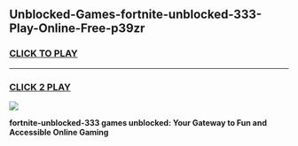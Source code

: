
## Unblocked-Games-fortnite-unblocked-333-Play-Online-Free-p39zr
<h3>
<a href="https://premium76.site?title=fortnite-unblocked-333&ref=26A">CLICK TO PLAY</a></h3>
<hr>

<h3>
<a href="https://premium76.site?title=fortnite-unblocked-333&ref=26A">CLICK 2 PLAY</a>
  
</h3>

<a href="https://premium76.site?title=fortnite-unblocked-333&ref=26A"><img src="https://clearcache.store/games.png"></a>


**fortnite-unblocked-333 games unblocked: Your Gateway to Fun and Accessible Online Gaming**
